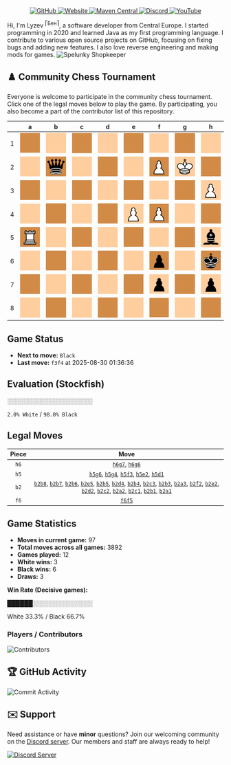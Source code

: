 <div align="center">
    <a href="https://github.com/Lyzev">
        <img src="https://wsrv.nl/?url=https://cdn.jsdelivr.net/npm/@intergrav/devins-badges@3.2.0/assets/cozy-minimal/available/github_vector.svg&w=64&h=64" alt="GitHub">
    </a>
    <a href="https://lyzev.dev">
        <img src="https://wsrv.nl/?url=https://cdn.jsdelivr.net/npm/@intergrav/devins-badges@3.2.0/assets/cozy-minimal/documentation/website_vector.svg&w=64&h=64" alt="Website">
    </a>
    <a href="https://central.sonatype.com/namespace/dev.lyzev.api">
        <img src="https://wsrv.nl/?url=https://cdn.jsdelivr.net/npm/@intergrav/devins-badges@3.2.0/assets/cozy-minimal/available/maven-central_vector.svg&w=64&h=64" alt="Maven Central">
    </a>
    <a href="https://lyzev.dev/discord">
        <img src="https://wsrv.nl/?url=https://cdn.jsdelivr.net/npm/@intergrav/devins-badges@3/assets/cozy-minimal/social/discord-plural_vector.svg&w=64&h=64" alt="Discord">
    </a>
    <a href="https://www.youtube.com/@lyzev">
        <img src="https://wsrv.nl/?url=https://cdn.jsdelivr.net/npm/@intergrav/devins-badges@3.2.0/assets/cozy-minimal/social/youtube-singular_vector.svg&w=64&h=64" alt="YouTube">
    </a>
</div>

[//]: # (23, 08 Mon 2021, 20:00:00)

Hi, I'm Lyzev <sup>⎡Бен⎤</sup>, a software developer from Central Europe. I started programming in 2020 and learned Java as my first programming language. I contribute to various open source projects on GitHub, focusing on fixing bugs and adding new features. I also love reverse engineering and making mods for games. ![Spelunky Shopkeeper](https://static.wikia.nocookie.net/spelunky/images/c/cd/Shopkeeper_HD.png/revision/latest/scale-to-height-down/18)

## :chess_pawn: Community Chess Tournament

Everyone is welcome to participate in the community chess tournament.
Click one of the legal moves below to play the game. By participating, you also become a part of the contributor list of this repository.

|   | a | b | c | d | e | f | g | h |
|---|---|---|---|---|---|---|---|---|
| 1 | [![Square](chess/assets/img/dark/square.svg)](https://github.com/Lyzev/Lyzev/issues/new?title=chess%7Cb2a1&body=Click+%27Create%27+to+submit+this+move.) | [![Square](chess/assets/img/light/square.svg)](https://github.com/Lyzev/Lyzev/issues/new?title=chess%7Cb2b1&body=Click+%27Create%27+to+submit+this+move.) | [![Square](chess/assets/img/dark/square.svg)](https://github.com/Lyzev/Lyzev/issues/new?title=chess%7Cb2c1&body=Click+%27Create%27+to+submit+this+move.) | [![Square](chess/assets/img/light/square.svg)](https://github.com/Lyzev/Lyzev/issues/new?title=chess%7Ch5d1&body=Click+%27Create%27+to+submit+this+move.) | ![Square](chess/assets/img/dark/square.svg) | ![Square](chess/assets/img/light/square.svg) | ![Square](chess/assets/img/dark/square.svg) | ![Square](chess/assets/img/light/square.svg) |
| 2 | [![Square](chess/assets/img/light/square.svg)](https://github.com/Lyzev/Lyzev/issues/new?title=chess%7Cb2a2&body=Click+%27Create%27+to+submit+this+move.) | ![q](chess/assets/img/dark/black/queen.svg) | [![Square](chess/assets/img/light/square.svg)](https://github.com/Lyzev/Lyzev/issues/new?title=chess%7Cb2c2&body=Click+%27Create%27+to+submit+this+move.) | [![Square](chess/assets/img/dark/square.svg)](https://github.com/Lyzev/Lyzev/issues/new?title=chess%7Cb2d2&body=Click+%27Create%27+to+submit+this+move.) | ![Square](chess/assets/img/light/square.svg) | [![P](chess/assets/img/dark/white/pawn.svg)](https://github.com/Lyzev/Lyzev/issues/new?title=chess%7Cb2f2&body=Click+%27Create%27+to+submit+this+move.) | ![K](chess/assets/img/light/white/king.svg) | ![Square](chess/assets/img/dark/square.svg) |
| 3 | [![Square](chess/assets/img/dark/square.svg)](https://github.com/Lyzev/Lyzev/issues/new?title=chess%7Cb2a3&body=Click+%27Create%27+to+submit+this+move.) | [![Square](chess/assets/img/light/square.svg)](https://github.com/Lyzev/Lyzev/issues/new?title=chess%7Cb2b3&body=Click+%27Create%27+to+submit+this+move.) | [![Square](chess/assets/img/dark/square.svg)](https://github.com/Lyzev/Lyzev/issues/new?title=chess%7Cb2c3&body=Click+%27Create%27+to+submit+this+move.) | ![Square](chess/assets/img/light/square.svg) | ![Square](chess/assets/img/dark/square.svg) | [![Square](chess/assets/img/light/square.svg)](https://github.com/Lyzev/Lyzev/issues/new?title=chess%7Ch5f3&body=Click+%27Create%27+to+submit+this+move.) | ![Square](chess/assets/img/dark/square.svg) | ![P](chess/assets/img/light/white/pawn.svg) |
| 4 | ![Square](chess/assets/img/light/square.svg) | [![Square](chess/assets/img/dark/square.svg)](https://github.com/Lyzev/Lyzev/issues/new?title=chess%7Cb2b4&body=Click+%27Create%27+to+submit+this+move.) | ![Square](chess/assets/img/light/square.svg) | [![Square](chess/assets/img/dark/square.svg)](https://github.com/Lyzev/Lyzev/issues/new?title=chess%7Cb2d4&body=Click+%27Create%27+to+submit+this+move.) | ![P](chess/assets/img/light/white/pawn.svg) | ![P](chess/assets/img/dark/white/pawn.svg) | [![Square](chess/assets/img/light/square.svg)](https://github.com/Lyzev/Lyzev/issues/new?title=chess%7Ch5g4&body=Click+%27Create%27+to+submit+this+move.) | ![Square](chess/assets/img/dark/square.svg) |
| 5 | ![R](chess/assets/img/dark/white/tower.svg) | [![Square](chess/assets/img/light/square.svg)](https://github.com/Lyzev/Lyzev/issues/new?title=chess%7Cb2b5&body=Click+%27Create%27+to+submit+this+move.) | ![Square](chess/assets/img/dark/square.svg) | ![Square](chess/assets/img/light/square.svg) | [![Square](chess/assets/img/dark/square.svg)](https://github.com/Lyzev/Lyzev/issues/new?title=chess%7Cb2e5&body=Click+%27Create%27+to+submit+this+move.) | [![Square](chess/assets/img/light/square.svg)](https://github.com/Lyzev/Lyzev/issues/new?title=chess%7Cf6f5&body=Click+%27Create%27+to+submit+this+move.) | ![Square](chess/assets/img/dark/square.svg) | ![b](chess/assets/img/light/black/bishop.svg) |
| 6 | ![Square](chess/assets/img/light/square.svg) | [![Square](chess/assets/img/dark/square.svg)](https://github.com/Lyzev/Lyzev/issues/new?title=chess%7Cb2b6&body=Click+%27Create%27+to+submit+this+move.) | ![Square](chess/assets/img/light/square.svg) | ![Square](chess/assets/img/dark/square.svg) | ![Square](chess/assets/img/light/square.svg) | ![p](chess/assets/img/dark/black/pawn.svg) | ![Square](chess/assets/img/light/square.svg) | ![k](chess/assets/img/dark/black/king.svg) |
| 7 | ![Square](chess/assets/img/dark/square.svg) | [![Square](chess/assets/img/light/square.svg)](https://github.com/Lyzev/Lyzev/issues/new?title=chess%7Cb2b7&body=Click+%27Create%27+to+submit+this+move.) | ![Square](chess/assets/img/dark/square.svg) | ![Square](chess/assets/img/light/square.svg) | ![Square](chess/assets/img/dark/square.svg) | ![p](chess/assets/img/light/black/pawn.svg) | [![Square](chess/assets/img/dark/square.svg)](https://github.com/Lyzev/Lyzev/issues/new?title=chess%7Ch6g7&body=Click+%27Create%27+to+submit+this+move.) | ![p](chess/assets/img/light/black/pawn.svg) |
| 8 | ![Square](chess/assets/img/light/square.svg) | [![Square](chess/assets/img/dark/square.svg)](https://github.com/Lyzev/Lyzev/issues/new?title=chess%7Cb2b8&body=Click+%27Create%27+to+submit+this+move.) | ![Square](chess/assets/img/light/square.svg) | ![Square](chess/assets/img/dark/square.svg) | ![Square](chess/assets/img/light/square.svg) | ![Square](chess/assets/img/dark/square.svg) | ![Square](chess/assets/img/light/square.svg) | ![Square](chess/assets/img/dark/square.svg) |

## Game Status

- **Next to move:** `Black`
- **Last move:** `f3f4` at 2025-08-30 01:36:36

## Evaluation (Stockfish)

░░░░░░░░░░░░░░░░░░░░

`2.0% White` / `98.0% Black`

## Legal Moves

| **Piece** | **Move** |
|:---------:|:--------:|
| `h6` | [`h6g7`](https://github.com/Lyzev/Lyzev/issues/new?title=chess%7Ch6g7&body=Click+%27Create%27+to+submit+this+move.), [`h6g6`](https://github.com/Lyzev/Lyzev/issues/new?title=chess%7Ch6g6&body=Click+%27Create%27+to+submit+this+move.) |
| `h5` | [`h5g6`](https://github.com/Lyzev/Lyzev/issues/new?title=chess%7Ch5g6&body=Click+%27Create%27+to+submit+this+move.), [`h5g4`](https://github.com/Lyzev/Lyzev/issues/new?title=chess%7Ch5g4&body=Click+%27Create%27+to+submit+this+move.), [`h5f3`](https://github.com/Lyzev/Lyzev/issues/new?title=chess%7Ch5f3&body=Click+%27Create%27+to+submit+this+move.), [`h5e2`](https://github.com/Lyzev/Lyzev/issues/new?title=chess%7Ch5e2&body=Click+%27Create%27+to+submit+this+move.), [`h5d1`](https://github.com/Lyzev/Lyzev/issues/new?title=chess%7Ch5d1&body=Click+%27Create%27+to+submit+this+move.) |
| `b2` | [`b2b8`](https://github.com/Lyzev/Lyzev/issues/new?title=chess%7Cb2b8&body=Click+%27Create%27+to+submit+this+move.), [`b2b7`](https://github.com/Lyzev/Lyzev/issues/new?title=chess%7Cb2b7&body=Click+%27Create%27+to+submit+this+move.), [`b2b6`](https://github.com/Lyzev/Lyzev/issues/new?title=chess%7Cb2b6&body=Click+%27Create%27+to+submit+this+move.), [`b2e5`](https://github.com/Lyzev/Lyzev/issues/new?title=chess%7Cb2e5&body=Click+%27Create%27+to+submit+this+move.), [`b2b5`](https://github.com/Lyzev/Lyzev/issues/new?title=chess%7Cb2b5&body=Click+%27Create%27+to+submit+this+move.), [`b2d4`](https://github.com/Lyzev/Lyzev/issues/new?title=chess%7Cb2d4&body=Click+%27Create%27+to+submit+this+move.), [`b2b4`](https://github.com/Lyzev/Lyzev/issues/new?title=chess%7Cb2b4&body=Click+%27Create%27+to+submit+this+move.), [`b2c3`](https://github.com/Lyzev/Lyzev/issues/new?title=chess%7Cb2c3&body=Click+%27Create%27+to+submit+this+move.), [`b2b3`](https://github.com/Lyzev/Lyzev/issues/new?title=chess%7Cb2b3&body=Click+%27Create%27+to+submit+this+move.), [`b2a3`](https://github.com/Lyzev/Lyzev/issues/new?title=chess%7Cb2a3&body=Click+%27Create%27+to+submit+this+move.), [`b2f2`](https://github.com/Lyzev/Lyzev/issues/new?title=chess%7Cb2f2&body=Click+%27Create%27+to+submit+this+move.), [`b2e2`](https://github.com/Lyzev/Lyzev/issues/new?title=chess%7Cb2e2&body=Click+%27Create%27+to+submit+this+move.), [`b2d2`](https://github.com/Lyzev/Lyzev/issues/new?title=chess%7Cb2d2&body=Click+%27Create%27+to+submit+this+move.), [`b2c2`](https://github.com/Lyzev/Lyzev/issues/new?title=chess%7Cb2c2&body=Click+%27Create%27+to+submit+this+move.), [`b2a2`](https://github.com/Lyzev/Lyzev/issues/new?title=chess%7Cb2a2&body=Click+%27Create%27+to+submit+this+move.), [`b2c1`](https://github.com/Lyzev/Lyzev/issues/new?title=chess%7Cb2c1&body=Click+%27Create%27+to+submit+this+move.), [`b2b1`](https://github.com/Lyzev/Lyzev/issues/new?title=chess%7Cb2b1&body=Click+%27Create%27+to+submit+this+move.), [`b2a1`](https://github.com/Lyzev/Lyzev/issues/new?title=chess%7Cb2a1&body=Click+%27Create%27+to+submit+this+move.) |
| `f6` | [`f6f5`](https://github.com/Lyzev/Lyzev/issues/new?title=chess%7Cf6f5&body=Click+%27Create%27+to+submit+this+move.) |

## Game Statistics

- **Moves in current game:** 97
- **Total moves across all games:** 3892
- **Games played:** 12
- **White wins:** 3
- **Black wins:** 6
- **Draws:** 3

**Win Rate (Decisive games):**

██████░░░░░░░░░░░░░░

White 33.3% / Black 66.7%


### Players / Contributors
![Contributors](https://readme-contribs.as93.net/contributors/Lyzev/Lyzev)

## :trophy: GitHub Activity

![Commit Activity](https://lyzev.dev/assets/img/Lyzev.svg)

## :envelope: Support

Need assistance or have **minor** questions? Join our welcoming community on
the [Discord server](https://lyzev.dev/discord). Our members and staff are always ready to help!

[![Discord Server](https://cdn.jsdelivr.net/npm/@intergrav/devins-badges@3/assets/cozy/social/discord-plural_vector.svg)](https://lyzev.dev/discord)
